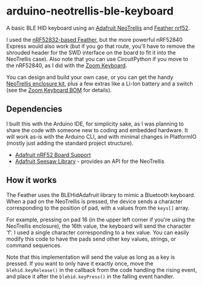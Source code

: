 # arduino-neotrellis-ble-keyboard

A basic BLE HID keyboard using an [Adafruit NeoTrellis](https://learn.adafruit.com/adafruit-neotrellis) and [Feather nrf52](https://learn.adafruit.com/bluefruit-nrf52-feather-learning-guide).

I used the [nRF52832-based Feather](https://www.adafruit.com/product/3406), but the more powerful nRF52840 Express would also work (but if you go that route, you'll have to remove the shrouded header for the SWD interface on the board to fit it into the NeoTrellis case). Also note that you can use CircuitPython if you move to the nRF52840, as I did with the [Zoom Keyboard](https://github.com/stonehippo/zoom-keyboard).

You can design and build your own case, or you can get the handy [NeoTrellis enclosure kit](https://www.adafruit.com/product/4339), plus a few extras like a Li-Ion battery and a switch (see the [Zoom Keyboard BOM](https://github.com/stonehippo/zoom-keyboard#bill-of-materials) for details).

## Dependencies

I built this with the Arduino IDE, for simplicity sake, as I was planning to share the code with someone new to coding and embedded hardware. It will work as-is with the Arduino CLI, and with minimal changes in PlatformIO (mostly just adding the standard project structure).

- [Adafruit nRF52 Board Support](https://learn.adafruit.com/bluefruit-nrf52-feather-learning-guide/arduino-bsp-setup)
- [Adafruit Seesaw Library](https://github.com/adafruit/Adafruit_Seesaw) - provides an API for the NeoTrellis

## How it works

The Feather uses the BLEHidAdafruit library to mimic a Bluetooth keyboard. When a pad on the NeoTrellis is pressed, the device sends a character corresponding to the position of pad, with a values from the `keys[]` array.

For example, pressing on pad 16 (in the upper left corner if you're using the NeoTrellis enclosure), the 16th value, the keyboard will send the character 'f'. I used a single character corresponding to a hex value. You can easily modify this code to have the pads send other key values, strings, or command sequences.

Note that this implementation will send the value as long as a key is pressed. If you want to only have it exactly once, move the `blehid.keyRelease()` in the callback from the code handling the rising event, and place it after the `blehid.keyPress()` in the falling event handler.
